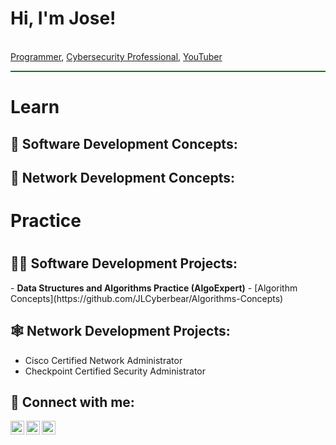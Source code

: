 <h1>Hi, I'm Jose! </h1>
  <br/><a href="https://github.com/JLCyberbear">Programmer</a>, 
  <a href="https://www.linkedin.com/in/joselrico/">Cybersecurity Professional</a>, 
  <a href="https://www.youtube.com/@JRCybertek">YouTuber</a>

<p style="border: 1px solid green">
  <h1> Learn </h1>
  <h2>🧾 Software Development Concepts:</h2>
  <h2>📖 Network Development Concepts:</h2>
</p>

<h1> Practice <h1/>
  <h2>👨‍💻 Software Development Projects:</h2>
  - <b>Data Structures and Algorithms Practice (AlgoExpert)</b>
  - [Algorithm Concepts](https://github.com/JLCyberbear/Algorithms-Concepts)

<h2>🕸️ Network Development Projects:</h2>
<ul>
  <li>Cisco Certified Network Administrator</li>
  <li>Checkpoint Certified Security Administrator</li>
</ul>

<h2> 🤳 Connect with me:</h2>

[<img align="left" alt="JoshMadakor | YouTube" width="22px" src="https://cdn-icons-png.flaticon.com/128/1384/1384060.png" />][youtube]
[<img align="left" alt="JoshMadakor | LinkedIn" width="22px" src="https://cdn-icons-png.flaticon.com/128/1384/1384014.png" />][linkedin]
[<img align="left" alt="JoshMadakor | Instagram" width="22px" src="https://cdn-icons-png.flaticon.com/128/15707/15707776.png" />][instagram]

[twitter]: https://twitter.com/josmadakor
[youtube]: https://www.youtube.com/c/josmadakor
[instagram]: https://www.instagram.com/joshmdakor/
[linkedin]: https://linkedin.com/in/joshmaakor

<!--
**joshmadakor1/joshmadakor1** is a ✨ _special_ ✨ repository because its `README.md` (this file) appears on your GitHub profile.

Here are some ideas to get you started:

- 🔭 I’m currently working on ...
- 🌱 I’m currently learning ...
- 👯 I’m looking to collaborate on ...
- 🤔 I’m looking for help with ...
- 💬 Ask me about ...
- 📫 How to reach me: ...
- 😄 Pronouns: ...
- ⚡ Fun fact: ...
-->
